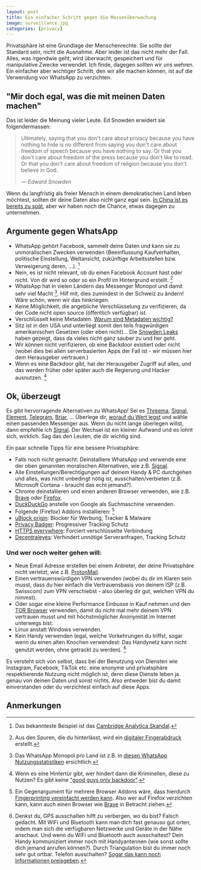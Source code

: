 ```yaml
---
layout: post
title: Ein einfacher Schritt gegen die Massenüberwachung
image: surveillance.jpg
categories: [privacy]
---
```


Privatsphäre ist eine Grundlage der Menschenrechte. Sie sollte der Standard sein, nicht die Ausnahme. Aber leider ist das nicht mehr der Fall. Alles, was irgendwie geht, wird überwacht, gespeichert und für manipulative Zwecke verwendet.
Ich finde, dagegen sollten wir uns wehren. Ein einfacher aber wichtiger Schritt, den wir alle machen können, ist auf die Verwendung von WhatsApp zu verzichten.

## "Mir doch egal, was die mit meinen Daten machen"
Das ist leider die Meinung vieler Leute. Ed Snowden erwidert sie folgendermassen:

> Ultimately, saying that you don't care about privacy because you have nothing to hide is no different from saying you don't care about freedom of speech because you have nothing to say. Or that you don't care about freedom of the press because you don't like to read. Or that you don't care about freedom of religion because you don't believe in God. 
> 
> &mdash; <cite>Edward Snowden</cite>

Wenn du langfristig als freier Mensch in einem demokratischen Land leben möchtest, sollten dir deine Daten also nicht ganz egal sein. [In China ist es bereits zu spät](https://en.wikipedia.org/wiki/Mass_surveillance_in_China), aber wir haben noch die Chance, etwas dagegen zu unternehmen. 

## Argumente gegen WhatsApp
- WhatsApp gehört Facebook, sammelt deine Daten und kann sie zu unmoralischen Zwecken verwenden (Beeinflussung Kaufverhalten, politische Einstellung, Weltansicht, zukünftige Arbeitsstellen bzw. Verweigerung deren, ...). [^1]
- Nein, es ist nicht relevant, ob du einen Facebook Account hast oder nicht. Von dir wird so oder so ein Profil im Hintergrund erstellt. [^2]
- WhatsApp hat in vielen Ländern das Messenger Monopol und damit sehr viel Macht [^3]. Hilf mit, dies zumindest in der Schweiz zu ändern! Wäre schön, wenn wir das hinkriegen.
- Keine Möglichkeit, die angebliche Verschlüsselung zu verifizieren, da der Code nicht open source (öffentlich verfügbar) ist.
- Verschlüsselt keine Metadaten. [Warum sind Metadaten wichtig?](https://ssd.eff.org/en/module/why-metadata-matters)
- Sitz ist in den USA und unterliegt somit den teils fragwürdigen amerikanischen Gesetzen (oder eben nicht)... Die [Snowden Leaks](https://www.lawfareblog.com/snowden-revelations) haben gezeigt, dass da vieles nicht ganz sauber zu und her geht.
- Wir können nicht verifizieren, ob eine Backdoor existiert oder nicht (wobei dies bei allen serverbasierten Apps der Fall ist - wir müssen hier dem Herausgeber vertrauen.)
- Wenn es eine Backdoor gibt, hat der Herausgeber Zugriff auf alles, und das werden früher oder später auch die Regierung und Hacker ausnutzen. [^4]

## Ok, überzeugt
Es gibt hervorragende Alternativen zu WhatsApp! Sei es [Threema](https://threema.ch/), [Signal](https://signal.org/), [Element](https://element.io/), [Telegram](https://telegram.org/), [Briar](https://briarproject.org/), ... Überlege dir, [worauf du Wert legst](https://www.eff.org/deeplinks/2018/03/thinking-about-what-you-need-secure-messenger) und wähle einen passenden Messenger aus. Wenn du nicht lange überlegen willst, dann empfehle ich [Signal](https://signal.org/). Der Wechsel ist ein kleiner Aufwand und es lohnt sich, wirklich. Sag das den Leuten, die dir wichtig sind.
 
Ein paar schnelle Tipps für eine bessere Privatsphäre:
- Falls noch nicht gemacht: Deinstalliere WhatsApp und verwende eine der oben genannten moralischen Alternativen, wie z.B. [Signal](https://signal.org/de/).
- Alle Einstellungen/Berechtigungen auf deinem Handy & PC durchgehen und alles, was nicht unbedingt nötig ist, ausschalten/verbieten (z.B. Microsoft Cortana - braucht das echt jemand?).
- Chrome deinstallieren und einen anderen Browser verwenden, wie z.B. [Brave](https://brave.com/) oder [Firefox](https://www.mozilla.org/en-US/firefox/new/).
- [DuckDuckGo](https://duckduckgo.com/) anstelle von Google als Suchmaschine verwenden.
- Folgende (Firefox) Addons installieren: [^5]
 - [uBlock origin](https://addons.mozilla.org/en-US/firefox/addon/ublock-origin/): Blocker für Werbung, Tracker & Malware
 - [Privacy Badger](https://privacybadger.org/): Progressiver Tracking Schutz
 - [HTTPS everywhere](https://www.eff.org/https-everywhere): Forciert verschlüsselte Verbindung
 - [Decentraleyes](https://decentraleyes.org/): Verhindert unnötige Serveranfragen, Tracking Schutz

### Und wer noch weiter gehen will:
- Neue Email Adresse erstellen bei einem Anbieter, der deine Privatsphäre nicht verletzt, wie z.B. [ProtonMail](https://protonmail.com/).
- Einen vertrauenswürdigen VPN verwenden (wobei du dir im Klaren sein musst, dass du hier einfach die Vertrauensbasis von deinem ISP (z.B. Swisscom) zum VPN verschiebst - also überleg dir gut, welchen VPN du nimmst).
- Oder sogar eine kleine Performance Einbusse in Kauf nehmen und den [TOR Browser](https://www.torproject.org/download/) verwenden, damit du nicht mal mehr deinem VPN vertrauen musst und mit höchstmöglicher Anonymität im Internet unterwegs bist.
- Linux anstatt Windows verwenden.
- Kein Handy verwenden (egal, welche Vorkehrungen du triffst, sogar wenn du einen alten Knochen verwendest: Das Handynetz kann nicht genutzt werden, ohne getrackt zu werden). [^6]  

Es versteht sich von selbst, dass bei der Benutzung von Diensten wie Instagram, Facebook, TikTok etc. eine anonyme und privatsphäre respektierende Nutzung nicht möglich ist, denn diese Dienste leben ja genau von deinen Daten und sonst nichts. Also entweder bist du damit einverstanden oder du verzichtest einfach auf diese Apps. 

## Anmerkungen
[^1]: Das bekannteste Beispiel ist das [Cambridge Analytica Skandal](https://en.wikipedia.org/wiki/Facebook%E2%80%93Cambridge_Analytica_data_scandal).
[^2]: Aus den Spuren, die du hinterlässt, wird ein [digitaler Fingerabdruck](https://ssd.eff.org/en/module/what-fingerprinting#0) erstellt.
[^3]: Das WhatsApp Monopol pro Land ist z.B. in [diesen WhatsApp Nutzungsstatistiken](https://www.businessofapps.com/data/whatsapp-statistics/) ersichtlich.
[^4]: Wenn es eine Hintertür gibt, wer hindert dann die Kriminellen, diese zu Nutzen? Es gibt keine ["good guys only backdoor"](https://www.helpnetsecurity.com/2020/05/26/backdoor-encryption/).
[^5]: Ein Gegenargument für mehrere Browser Addons wäre, dass hierdurch [Fingerprinting vereinfacht werden kann](https://ssd.eff.org/en/module/what-fingerprinting#4). Also wer auf Firefox verzichten kann, kann auch einen Browser wie [Brave](https://brave.com/) in Betracht ziehen.
[^6]: Denkst du, GPS ausschalten hilft zu verbergen, wo du bist? Falsch gedacht. Mit WiFi und Bluetooth kann man dich fast genauso gut orten, indem man sich die verfügbaren Netzwerke und Geräte in der Nähe anschaut. Und wenn du WiFi und Bluetooth auch ausschaltest? Dein Handy kommuniziert immer noch mit Handyantennen (wie sonst sollte dich jemand anrufen können?). Durch Triangulation bist du immer noch sehr gut ortbar. Telefon ausschalten? [Sogar das kann noch Informationen preisgeben](https://ssd.eff.org/en/module/problem-mobile-phones).

